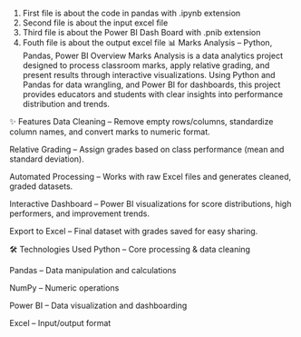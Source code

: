 1) First file is about the code in pandas with .ipynb extension
2) Second file is about the input excel file
3) Third file is about the Power BI Dash Board with .pnib extension
4) Fouth file is about the output excel file
📊 Marks Analysis – Python, Pandas, Power BI
Overview
Marks Analysis is a data analytics project designed to process classroom marks, apply relative grading, and present results through interactive visualizations.
Using Python and Pandas for data wrangling, and Power BI for dashboards, this project provides educators and students with clear insights into performance distribution and trends.

✨ Features
Data Cleaning – Remove empty rows/columns, standardize column names, and convert marks to numeric format.

Relative Grading – Assign grades based on class performance (mean and standard deviation).

Automated Processing – Works with raw Excel files and generates cleaned, graded datasets.

Interactive Dashboard – Power BI visualizations for score distributions, high performers, and improvement trends.

Export to Excel – Final dataset with grades saved for easy sharing.

🛠️ Technologies Used
Python – Core processing & data cleaning

Pandas – Data manipulation and calculations

NumPy – Numeric operations

Power BI – Data visualization and dashboarding

Excel – Input/output format
